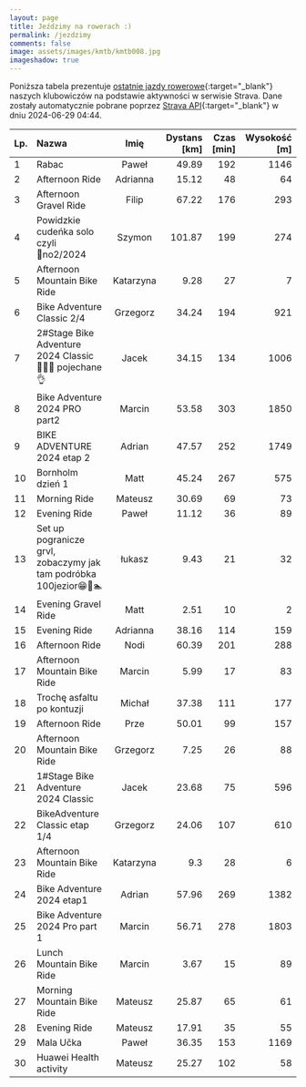 ```yaml
---
layout: page
title: Jeździmy na rowerach :)
permalink: /jezdzimy
comments: false
image: assets/images/kmtb/kmtb008.jpg
imageshadow: true
---
```


Poniższa tabela prezentuje [ostatnie jazdy rowerowe](https://www.strava.com/clubs/336381){:target="_blank"} naszych klubowiczów na podstawie aktywności w serwisie Strava. Dane zostały automatycznie pobrane poprzez [Strava API](https://developers.strava.com/docs/reference/#api-Clubs-getClubActivitiesById){:target="_blank"} w dniu 2024-06-29 04:44.

Lp. | Nazwa | Imię | Dystans [km] | Czas [min] | Wysokość [m]
:--- | :--- | :---: | ---: | ---: | ---:
1|Rabac|Paweł|49.89|192|1146
2|Afternoon Ride|Adrianna|15.12|48|64
3|Afternoon Gravel Ride|Filip|67.22|176|293
4|Powidzkie cudeńka solo czyli 💯no2/2024|Szymon|101.87|199|274
5|Afternoon Mountain Bike Ride|Katarzyna|9.28|27|7
6|Bike Adventure Classic 2/4|Grzegorz|34.24|194|921
7|2#Stage Bike Adventure 2024 Classic🚴‍♂️💪 pojechane👌|Jacek|34.15|134|1006
8|Bike Adventure 2024 PRO part2|Marcin|53.58|303|1850
9|BIKE ADVENTURE 2024 etap 2|Adrian|47.57|252|1749
10|Bornholm dzień 1|Matt|45.24|267|575
11|Morning Ride|Mateusz|30.69|69|73
12|Evening Ride|Paweł|11.12|36|89
13|Set up pogranicze grvl, zobaczymy jak tam  podróbka 100jezior😁🚴🏊|łukasz|9.43|21|32
14|Evening Gravel Ride|Matt|2.51|10|2
15|Evening Ride|Adrianna|38.16|114|159
16|Afternoon Ride|Nodi|60.39|201|288
17|Afternoon Mountain Bike Ride|Marcin|5.99|17|83
18|Trochę asfaltu po kontuzji|Michał|37.38|111|177
19|Afternoon Ride|Prze|50.01|99|157
20|Afternoon Mountain Bike Ride|Grzegorz|7.25|26|88
21|1#Stage Bike Adventure 2024 Classic|Jacek|23.68|75|596
22|BikeAdventure Classic etap 1/4|Grzegorz|24.06|107|610
23|Afternoon Mountain Bike Ride|Katarzyna|9.3|28|6
24|Bike Adventure 2024 etap1|Adrian|57.96|269|1382
25|Bike Adventure 2024 Pro part 1|Marcin|56.71|278|1803
26|Lunch Mountain Bike Ride|Marcin|3.67|15|89
27|Morning Mountain Bike Ride|Mateusz|25.87|65|61
28|Evening Ride|Mateusz|17.91|35|55
29|Mala Učka|Paweł|36.35|153|1169
30|Huawei Health activity|Mateusz|25.27|102|58

